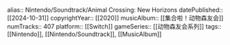 alias:: Nintendo/Soundtrack/Animal Crossing: New Horizons
datePublished:: [[2024-10-31]]
copyrightYear:: [[2020]]
musicAlbum:: [[集合啦！动物森友会]]
numTracks:: 407
platform:: [[Switch]] 
gameSeries:: [[动物森友会系列]]
tags:: [[Nintendo]], [[Nintendo/Soundtrack]], [[MusicAlbum]]

